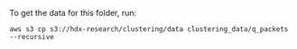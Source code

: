 To get the data for this folder, run:

`aws s3 cp s3://hdx-research/clustering/data clustering_data/q_packets --recursive`